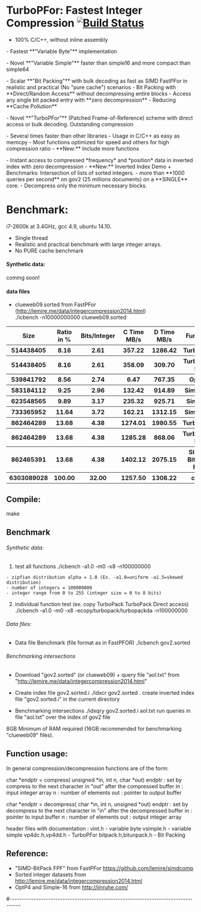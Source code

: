 TurboPFor: Fastest Integer Compression [![Build Status](https://travis-ci.org/powturbo/TurboPFor.svg?branch=master)](https://travis-ci.org/powturbo/TurboPFor)
======================================

- 100% C/C++, without inline assembly
<p>
- Fastest **"Variable Byte"** implementation
<p>
- Novel **"Variable Simple"** faster than simple16 and more compact than simple64
<p>
- Scalar **"Bit Packing"** with bulk decoding as fast as SIMD FastPFor in realistic and practical (No "pure cache") scenarios
- Bit Packing with **Direct/Random Access** without decompressing entire blocks
- Access any single bit packed entry with **zero decompression**
- Reducing **Cache Pollution**
<p>
- Novel **"TurboPFor"** (Patched Frame-of-Reference) scheme with direct access or bulk decoding.
  Outstanding compression
<p>
- Several times faster than other libraries
- Usage in C/C++ as easy as memcpy
- Most functions optimized for speed and others for high compression ratio
- **New:** Include more functions
<p>
- Instant access to compressed *frequency* and *position* data in inverted index with zero decompression
- **New:** Inverted Index Demo + Benchmarks: Intersection of lists of sorted integers.
- more than **1000 queries per second** on gov2 (25 millions documents) on a **SINGLE** core.
- Decompress only the minimum necessary blocks.

# Benchmark:
i7-2600k at 3.4GHz, gcc 4.9, ubuntu 14.10.
- Single thread
- Realistic and practical benchmark with large integer arrays.
- No PURE cache benchmark

#### Synthetic data: 
coming soon!

#### data files
 - clueweb09.sorted from FastPFor (http://lemire.me/data/integercompression2014.html)<br />
   ./icbench -n10000000000 clueweb09.sorted

<table>
<tr><th>Size</th><th>Ratio in %</th><th>Bits/Integer</th><th>C Time MB/s</th><th>D Time MB/s</th><th>Function</th></tr>
<tr><th> 514438405</th><th>8.16</th><th>2.61</th><th>357.22</th><th>1286.42</th><th>TurboPFor</th></tr>
<tr><th> 514438405</th><th>8.16</th><th>2.61</th><th>358.09</th><th>309.70</th><th>TurboPFor DA</th></tr>
<tr><th> 539841792</th><th>8.56</th><th>2.74</th><th>6.47</th><th>767.35</th><th>OptP4</th></tr>
<tr><th> 583184112</th><th>9.25</th><th>2.96</th><th>132.42</th><th>914.89</th><th>Simple16</th></tr>
<tr><th> 623548565</th><th>9.89</th><th>3.17</th><th>235.32</th><th>925.71</th><th>SimpleV</th></tr>
<tr><th> 733365952</th><th>11.64</th><th>3.72</th><th>162.21</th><th>1312.15</th><th>Simple64</th></tr>
<tr><th> 862464289</th><th>13.68</th><th>4.38</th><th>1274.01</th><th>1980.55</th><th>TurboPack</th></tr>
<tr><th> 862464289</th><th>13.68</th><th>4.38</th><th>1285.28</th><th>868.06</th><th>TurboPack DA</th></tr>
<tr><th> 862465391</th><th>13.68</th><th>4.38</th><th>1402.12</th><th>2075.15</th><th>SIMD-BitPack FPF</th></tr>
<tr><th>6303089028</th><th>100.00</th><th>32.00</th><th>1257.50</th><th>1308.22</th><th>copy</th></tr>
</table>

## Compile:
  make

## Benchmark
###### Synthetic data: 
  1. test all functions 
    ./icbench -a1.0 -m0 -x8 -n100000000

    - zipfian distribution alpha = 1.0 (Ex. -a1.0=uniform -a1.5=skewed distribution)
    - number of integers = 100000000
    - integer range from 0 to 255 (integer size = 0 to 8 bits)
  
  2. individual function test (ex. copy TurboPack TurboPack Direct access)
    ./icbench -a1.0 -m0 -x8 -ecopy/turbopack/turbopackda -n100000000

###### Data files: 
  - Data file Benchmark (file format as in FastPFOR)
    ./icbench gov2.sorted

###### Benchmarking intersections
  - Download "gov2.sorted" (or clueweb09) + query file "aol.txt" 
    from "http://lemire.me/data/integercompression2014.html"

  - Create index file gov2.sorted.i
    ./idxcr gov2.sorted .
    create inverted index file "gov2.sorted.i" in the current directory

  - Benchmarking intersections
    ./idxqry gov2.sorted.i aol.txt
    run queries in file "aol.txt" over the index of gov2 file

   8GB Minimum of RAM required (16GB recommended for benchmarking "clueweb09" files).


## Function usage:
In general compression/decompression functions are of the form:

   char *endptr = compress( unsigned *in, int n, char *out) 
   endptr : set by compress to the next character in "out" after the compressed buffer
   in     : input integer array 
   n      : number of elements
   out    : pointer to output buffer
   
   char *endptr = decompress( char *in, int n, unsigned *out) 
   endptr : set by decompress to the next character in "in" after the decompressed buffer
   in     : pointer to input buffer
   n      : number of elements
   out    : output integer array

header files with documentation :
  vint.h     - variable byte
  vsimple.h  - variable simple
  vp4dc.h,vp4dd.h - TurboPFor
  bitpack.h,bitunpack.h - Bit Packing
  

## Reference:
 - "SIMD-BitPack FPF" from FastPFor https://github.com/lemire/simdcomp
 - Sorted integer datasets from http://lemire.me/data/integercompression2014.html
 - OptP4 and Simple-16 from http://jinruhe.com/ 

#----------------------------------------------------------------------------------

